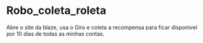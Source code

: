 # Robo_coleta_roleta
Abre o site da blaze, usa o Giro e coleta a recompensa para ficar disponivel por 10 dias de todas as minhas contas.
